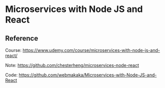 # Microservices with Node JS and React


## Reference
Course: https://www.udemy.com/course/microservices-with-node-js-and-react/

Note: https://github.com/chesterheng/microservices-node-react

Code: https://github.com/webmakaka/Microservices-with-Node-JS-and-React
